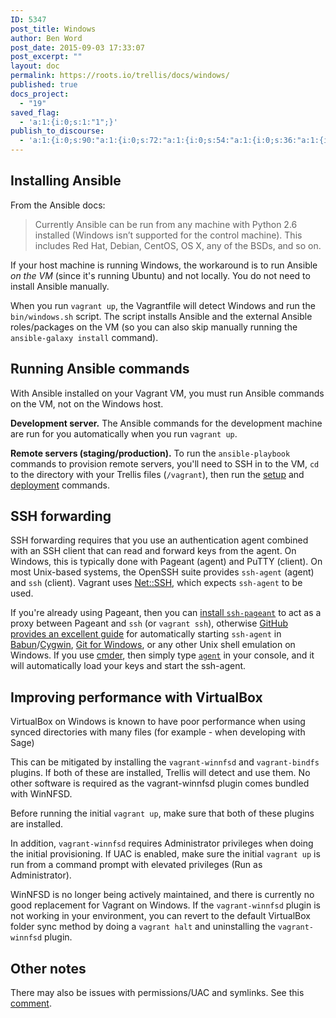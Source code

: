 ```yaml
---
ID: 5347
post_title: Windows
author: Ben Word
post_date: 2015-09-03 17:33:07
post_excerpt: ""
layout: doc
permalink: https://roots.io/trellis/docs/windows/
published: true
docs_project:
  - "19"
saved_flag:
  - 'a:1:{i:0;s:1:"1";}'
publish_to_discourse:
  - 'a:1:{i:0;s:90:"a:1:{i:0;s:72:"a:1:{i:0;s:54:"a:1:{i:0;s:36:"a:1:{i:0;s:18:"a:1:{i:0;s:1:"0";}";}";}";}";}";}'
---
```

## Installing Ansible

From the Ansible docs:

> Currently Ansible can be run from any machine with Python 2.6 installed (Windows isn’t supported for the control machine).
This includes Red Hat, Debian, CentOS, OS X, any of the BSDs, and so on.

If your host machine is running Windows, the workaround is to run Ansible *on the VM* (since it's running Ubuntu) and not locally. You do not need to install Ansible manually.

When you run `vagrant up`, the Vagrantfile will detect Windows and run the `bin/windows.sh` script. The script installs Ansible and the external Ansible roles/packages on the VM (so you can also skip manually running the `ansible-galaxy install` command).

## Running Ansible commands

With Ansible installed on your Vagrant VM, you must run Ansible commands on the VM, not on the Windows host.

**Development server.** The Ansible commands for the development machine are run for you automatically when you run `vagrant up`.

**Remote servers (staging/production).** To run the `ansible-playbook` commands to provision remote servers, you'll need to SSH in to the VM, `cd` to the directory with your Trellis files (`/vagrant`), then run the [setup](https://github.com/roots/trellis#remote-server-setup-stagingproduction) and [deployment](https://github.com/roots/trellis#deploying-to-remote-servers) commands.

## SSH forwarding

SSH forwarding requires that you use an authentication agent combined with an SSH client that can read and forward keys from the agent. On Windows, this is typically done with Pageant (agent) and PuTTY (client). On most Unix-based systems, the OpenSSH suite provides `ssh-agent` (agent) and `ssh` (client). Vagrant uses [Net::SSH](https://github.com/net-ssh/net-ssh), which expects `ssh-agent` to be used.

If you're already using Pageant, then you can [install `ssh-pageant`](https://github.com/cuviper/ssh-pageant#installation) to act as a proxy between Pageant and `ssh` (or `vagrant ssh`), otherwise [GitHub provides an excellent guide](https://help.github.com/articles/working-with-ssh-key-passphrases/#auto-launching-ssh-agent-on-msysgit) for automatically starting `ssh-agent` in [Babun](http://babun.github.io/)/[Cygwin](https://cygwin.com/index.html), [Git for Windows](https://git-for-windows.github.io/), or any other Unix shell emulation on Windows. If you use [cmder](http://cmder.net/), then simply type [`agent`](https://github.com/cmderdev/cmder/blob/master/bin/agent.cmd) in your console, and it will automatically load your keys and start the ssh-agent.

## Improving performance with VirtualBox

VirtualBox on Windows is known to have poor performance when using synced directories with many files (for example - when developing with Sage)

This can be mitigated by installing the `vagrant-winnfsd` and `vagrant-bindfs` plugins.  If both of these are installed, Trellis will detect and use them.  No other software is required as the vagrant-winnfsd plugin comes bundled with WinNFSD.

Before running the initial `vagrant up`, make sure that both of these plugins are installed.

In addition, `vagrant-winnfsd` requires Administrator privileges when doing the initial provisioning.  If UAC is enabled, make sure the initial `vagrant up` is run from a command prompt with elevated privileges (Run as Administrator).

WinNFSD is no longer being actively maintained, and there is currently no good replacement for Vagrant on Windows.  If the `vagrant-winnfsd` plugin is not working in your environment, you can revert to the default VirtualBox folder sync method by doing a `vagrant halt` and uninstalling the `vagrant-winnfsd` plugin.

## Other notes

There may also be issues with permissions/UAC and symlinks. See this [comment](https://github.com/roots/trellis/issues/8#issuecomment-43346116).
